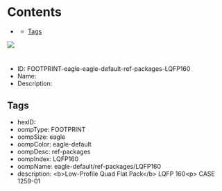



Contents
========

* [](#)
	* [Tags](#tags)
  
![][im]
# 

- ID: FOOTPRINT-eagle-eagle-default-ref-packages-LQFP160
- Name: 
- Description: 

## Tags

- hexID: 
- oompType: FOOTPRINT
- oompSize: eagle
- oompColor: eagle-default
- oompDesc: ref-packages
- oompIndex: LQFP160
- oompName: eagle-default/ref-packages/LQFP160
- description: &lt;b&gt;Low-Profile Quad Flat Pack&lt;/b&gt; LQFP 160&lt;p&gt;&#xD;
CASE 1259-01



[im]: image.png
